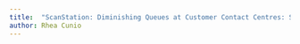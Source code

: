 ```yaml
---
title:  "ScanStation: Diminishing Queues at Customer Contact Centres: Self-serve Scanning"
author: Rhea Cunio
---
```

